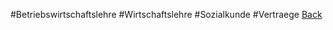#Betriebswirtschaftslehre #Wirtschaftslehre #Sozialkunde #Vertraege 
[Back](Uebersicht%20BWL%20Wirtschaftslehre%20und%20Sozialkunde.md)
